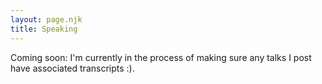 ```yaml
---
layout: page.njk
title: Speaking
---
```


Coming soon: I'm currently in the process of making sure any talks I post have associated transcripts :).